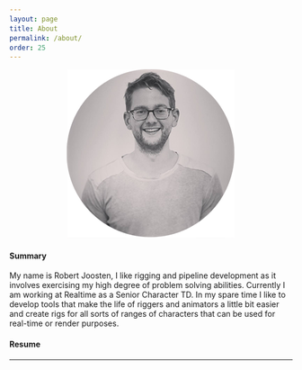 ```yaml
---
layout: page
title: About
permalink: /about/
order: 25
---
```


<p align="center"><img src="/img/profile.png"></p>
<h4>Summary</h4>
<p class="justify">My name is Robert Joosten, I like rigging and pipeline development as it involves exercising my high degree of problem solving abilities. Currently I am working at Realtime as a Senior Character TD. In my spare time I like to develop tools that make the life of riggers and animators a little bit easier and create rigs for all sorts of ranges of characters that can be used for real-time or render purposes.</p>

<h4>Resume</h4>
<span class="contacticon">
<a href="../pdf/robert_joosten_resume.pdf"><i class="fa fa-file-pdf-o"></i></a>
</span>
<hr/>
<span class="contacticon center">
	<a href="mailto:rwm.joosten@gmail.com"><i class="fa fa-envelope-square"></i></a>
    <a href="https://www.linkedin.com/in/rwmjoosten/" target="_blank"><i class="fa fa-linkedin-square"></i></a>
	<a href="https://github.com/robertjoosten" target="_blank"><i class="fa fa-github-square"></i></a>
    <a href="https://vimeo.com/rjoosten" target="_blank"><i class="fa fa-vimeo-square"></i></a>
    <a href="https://gumroad.com/robertjoosten" target="_blank"><i class="fa fa-shopping-cart"></i></a>
    <a href="https://www.instagram.com/robertoj00/" target="_blank"><i class="fa fa-instagram"></i></a>
</span>
